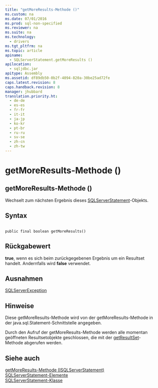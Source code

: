 ```yaml
---
title: "getMoreResults-Methode ()"
ms.custom: na
ms.date: 07/01/2016
ms.prod: sql-non-specified
ms.reviewer: na
ms.suite: na
ms.technology: 
  - drivers
ms.tgt_pltfrm: na
ms.topic: article
apiname: 
  - SQLServerStatement.getMoreResults ()
apilocation: 
  - sqljdbc.jar
apitype: Assembly
ms.assetid: df89db50-0b2f-4094-820a-30be25ad72fe
caps.latest.revision: 8
caps.handback.revision: 8
manager: jhubbard
translation.priority.ht: 
  - de-de
  - es-es
  - fr-fr
  - it-it
  - ja-jp
  - ko-kr
  - pt-br
  - ru-ru
  - sv-se
  - zh-cn
  - zh-tw
---
```

# getMoreResults-Methode ()
    
## getMoreResults\-Methode \(\)  
 Wechselt zum nächsten Ergebnis dieses [SQLServerStatement](../content/SQLServerStatement-Class.md)\-Objekts.  
  
## Syntax  
  
```  
  
public final boolean getMoreResults()  
```  
  
## Rückgabewert  
 **true**, wenn es sich beim zurückgegebenen Ergebnis um ein Resultset handelt. Andernfalls wird **false** verwendet.  
  
## Ausnahmen  
 [SQLServerException](../content/SQLServerException-Class.md)  
  
## Hinweise  
 Diese getMoreResults\-Methode wird von der getMoreResults\-Methode in der java.sql.Statement\-Schnittstelle angegeben.  
  
 Durch den Aufruf der getMoreResults\-Methode werden alle momentan geöffneten Resultsetobjekte geschlossen, die mit der [getResultSet](../content/getResultSet-Method--SQLServerStatement-.md)\-Methode abgerufen werden.  
  
## Siehe auch  
 [getMoreResults-Methode &#40;ISQLServerStatement&#41;](../content/getMoreResults-Method--SQLServerStatement-.md)   
 [SQLServerStatement-Elemente](../content/SQLServerStatement-Members.md)   
 [SQLServerStatement-Klasse](../content/SQLServerStatement-Class.md)  
  
  